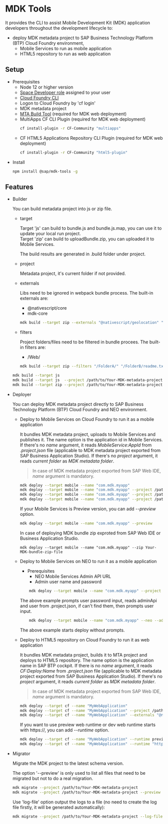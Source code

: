 # MDK Tools
It provides the CLI to assist Mobile Development Kit (MDK) application developers throughout the development lifecycle to:
- deploy MDK metadata project to SAP Business Technology Platform (BTP) Cloud Foundry environment,
    - Mobile Services to run as mobile application
    - HTML5 repository to run as web application

## Setup

- Prerequisites
    - Node 12 or higher version
    - [Space Developer role]( https://help.sap.com/viewer/65de2977205c403bbc107264b8eccf4b/Cloud/en-US/09076385086b4da3bd1808d5ef572862.html) assigned to your user
    - [Cloud Foundry CLI](https://docs.cloudfoundry.org/cf-cli/install-go-cli.html)
    - Logon to Cloud Foundry by 'cf login'
    - MDK metadata project
    - [MTA Build Tool](https://sap.github.io/cloud-mta-build-tool/) (required for MDK web deployment)
    - MultiApps CF CLI Plugin (required for MDK web deployment)
        ```bash
        cf install-plugin -r CF-Community "multiapps"
        ```
    - CF HTML5 Applications Repository CLI Plugin (required for MDK web deployment)
        ```bash
        cf install-plugin -r CF-Community "html5-plugin"
        ```
- Install
    ```bash
    npm install @sap/mdk-tools -g
    ```
## Features

- Builder

    You can build metadata project into js or zip file.
    - target

        Target 'js' can build to bundle.js and bundle.js.map, you can use it to update your local run project.   
        Target 'zip' can build to uploadBundle.zip, you can uploaded it to Mobile Services.
        
        The build results are generated in .build folder under project.
    - project

        Metadata project, it's current folder if not provided.

    - externals

        Libs need to be ignored in webpack bundle process. The built-in externals are:
        - @nativescript/core
        - mdk-core

        ```bash
        mdk build --target zip --externals "@nativescript/geolocation" "external2"
        ```

    - filters

        Project folders/files need to be filtered in bundle procees. The built-in filters are:
        - /Web/

        ```bash
        mdk build --target zip --filters "/FolderA/" "/FolderB/readme.txt"
        ```

    ```bash
    mdk build --target js
    mdk build --target js  --project /path/to/Your-MDK-metadata-project 
    mdk build --target zip --project /path/to/Your-MDK-metadata-project
    ```
    

- Deployer

    You can deploy MDK metadata project directly to SAP Business Technology Platform (BTP) Cloud Foundry and NEO environment.
    - Deploy to Mobile Services on Cloud Foundry to run it as a mobile application

        It bundles MDK metadata project, uploads to Mobile Services and publishes it.
        The name option is the application id in Mobile Services. If there's no *name* argument, it reads *MobileService:AppId* from *\.project.json* file (applicable to MDK metadata project exported from SAP Business Application Studio). If there's no *project* argument, it reads *current folder* as *MDK metadata folder*.

        >In case of MDK metadata project exported from SAP Web IDE, *name* argument is mandatory.

        ```bash
        mdk deploy --target mobile --name "com.mdk.myapp" 
        mdk deploy --target mobile --name "com.mdk.myapp" --project /path/to/Your-MDK-metadata-project
        mdk deploy --target mobile --name "com.mdk.myapp" --project /path/to/Your-MDK-metadata-project --externals "@nativescript/geolocation" "external2"
        mdk deploy --target mobile --name "com.mdk.myapp" --project /path/to/Your-MDK-metadata-project --showqr
        ```

        If your Mobile Services is Preview version, you can add *--preview* option.
        ```bash
        mdk deploy --target mobile --name "com.mdk.myapp" --preview
        ```
        In case of deploying MDK bundle zip exproted from SAP Web IDE or Business Application Studio.
        ```
        mdk deploy --target mobile --name "com.mdk.myapp" --zip Your-MDK-bundle-zip-file
        ```

    - Deploy to Mobile Services on NEO to run it as a mobile application    
        - Prerequisites
            - NEO Mobile Services Admin API URL
            - Admin user name and password
        ```bash
            mdk deploy --target mobile --name "com.mdk.myapp" --project /path/to/Your-MDK-metadata-project --neo 
        ```
        The above example prompts user password input, reads adminApi and user from .project.json, if can't find them, then prompts user input. 

        ```bash
            mdk deploy --target mobile --name "com.mdk.myapp" --neo --adminApi YourAdminAPI --user YourUserName --pwd YourPassword
        ```
        The above example starts deploy without prompts.

    - Deploy to HTML5 repository on Cloud Foundry to run it as web application

        It bundles MDK metadata project, builds it to MTA project and deploys to HTML5 repository.
        The name option is the application name in SAP BTP cockpit. If there is no *name* argument, it reads *CF:Deploy:Name* from *\.project.json* file (applicable to MDK metadata project exported from SAP Business Application Studio). If there's no *project* argument, it reads *current folder* as *MDK metadata folder*.

        >In case of MDK metadata project exported from SAP Web IDE, *name* argument is mandatory.

        ```bash
        mdk deploy --target cf --name "MyWebApplication"
        mdk deploy --target cf --name "MyWebApplication" --project /path/to/Your-MDK-metadata-project 
        mdk deploy --target cf --name "MyWebApplication" --externals "@nativescript/geolocation" "external2"
        ```
        
        If you want to use preview web runtime or dev web runtime starts with https://, you can add *--runtime* option.
        ```bash
        mdk deploy --target cf --name "MyWebApplication" --runtime preview
        mdk deploy --target cf --name "MyWebApplication" --runtime "https://RuntimeUrl"
        ```
- Migrator

    Migrate the MDK project to the latest schema version.

    The option '--preview' is only used to list all files that need to be migrated but not to do a real migration.
    ```bash
    mdk migrate --project /path/to/Your-MDK-metadata-project 
    mdk migrate --project /path/to/Your-MDK-metadata-project --preview
    ```

    Use 'log-file' option output the logs to a file (no need to create the log file firstly, it will be generated automatically):
    ```bash
    mdk migrate --project /path/to/Your-MDK-metadata-project --log-file /path/to/log-file.txt
    ```